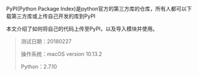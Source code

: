 PyPI\(Python Package Index\)是python官方的第三方库的仓库，所有人都可以下载第三方库或上传自己开发的库到PyPI

本文介绍了如何将自己的代码上传至PyPI，以及导入模块并使用。

> 测试日期：20180227
>
> 操作系统：macOS version 10.13.2
>
> Python：2.7.10




